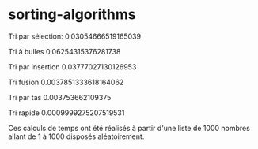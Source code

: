 # sorting-algorithms

Tri par sélection: 0.03054666519165039

Tri à bulles 0.06254315376281738

Tri par insertion 0.03777027130126953

Tri fusion 0.0037851333618164062

Tri par tas 0.003753662109375

Tri rapide 0.0009999275207519531

Ces calculs de temps ont été réalisés à partir d'une liste de 1000 nombres allant de 1 à 1000 disposés aléatoirement.